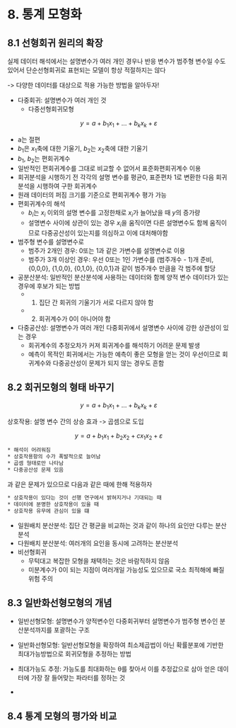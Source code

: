 # 8. 통계 모형화
## 8.1 선형회귀 원리의 확장
실제 데이터 해석에서는 설명변수가 여러 개인 경우나 반응 변수가 범주형 변수일 수도 있어서 단순선형회귀로 표현되는 모델이 항상 적절하지는 않다

-> 다양한 데이터를 대상으로 적용 가능한 방법을 알아두자!

* 다중회귀: 설명변수가 여러 개인 것
  * 다중선형회귀모형
  
$$ y = a + b_1x_1 + ... + b_kx_k + ɛ $$
  
  * a는 절편
  * $b_1$은 $x_1$축에 대한 기울기, $b_2$는 $x_2$축에 대한 기울기
  * $b_1$, $b_2$는 편회귀계수
* 일반적인 편회귀계수를 그대로 비교할 수 없어서 표준화편회귀계수 이용
 * 회귀분석을 시행하기 전 각각의 설명 변수를 평균0, 표준편차 1로 변환한 다음 회귀분석을 시행하여 구한 회귀계수
 * 원래 데이터의 퍼짐 크기를 기준으로 편회귀계수 평가 가능
* 편회귀계수의 해석
  * $b_i$는 $x_i$ 이외의 설명 변수를 고정한채로 $x_i$가 늘어났을 때 $y$의 증가량
  * 설명변수 사이에 상관이 있는 경우 $x_i$을 움직이면 다른 설명변수도 함께 움직이므로 다중공산성이 있는지를 의심하고 이에 대처해야함
* 범주형 변수를 설명변수로
  * 범주가 2개인 경우: 0또는 1과 같은 가변수를 설명변수로 이용
  * 범주가 3개 이상인 경우: 우선 0또는 1인 가변수를 (범주개수 - 1)개 준비, {0,0,0}, {1,0,0}, {0,1,0}, {0,0,1}과 같이 범주개수 만큼을 각 범주에 할당
* 공분산분석: 일반적인 분산분석에 사용하는 데이터와 함께 양적 변수 데이터가 있는 경우에 후보가 되는 방법
  * 1. 집단 간 회귀의 기울기가 서로 다르지 않야 함
  * 2. 회귀계수가 0이 아니어야 함
* 다중공산성: 설명변수가 여러 개인 다중회귀에서 설명변수 사이에 강한 상관성이 있는 경우
  * 회귀계수의 추정오차가 커져 회귀계수를 해석하기 어려운 문제 발생
  * 예측이 목적인 회귀에서는 가능한 예측이 좋은 모형을 얻는 것이 우선이므로 회귀계수와 다중공산성이 문제가 되지 않는 경우도 흔함

## 8.2 회귀모형의 형태 바꾸기

  $$ y = a + b_1x_1 + ... + b_kx_k + ɛ $$

  상호작용: 설명 변수 간의 상승 효과 -> 곱셈으로 도입

  $$ y = a + b_1x_1 + b_2x_2 + cx_1x_2 + ɛ $$
 ```txt
 * 해석이 어려워짐
 * 상호작용항의 수가 폭발적으로 늘어남
 * 곱셈 형태로만 나타남
 * 다중공산성 문제 있음
```

과 같은 문제가 있으므로 다음과 같은 때에 한해 적용하자
 ```txt
 * 상호작용이 있다는 것이 선행 연구에서 밝혀지거나 기대되는 때
 * 데이터에 분명한 상호작용이 있을 때
 * 상호작용 유무에 관심이 있을 떄
```

* 일원배치 분산분석: 집단 간 평균을 비교하는 것과 같이 하나의 요인만 다루는 분산분석
* 다원배치 분산분석: 여러개의 요인을 동시에 고려하는 분산분석
* 비선형회귀
  * 무턱대고 복잡한 모형을 채택하는 것은 바람직하지 않음
  * 미분계수가 0이 되는 지점이 여러개일 가능성도 있으므로 국소 최적해에 빠질 위험 주의
  
## 8.3 일반화선형모형의 개념
* 일반선형모형: 설명변수가 양적변수인 다중회귀부터 설명변수가 범주형 변수인 분산분석까지를 포괄하는 구조
* 일반화선형모형: 일반선형모형을 확장하여 최소제곱법이 아닌 확률분포에 기반한 최대가능방법으로 회귀모형을 추정하는 방법
* 최대가능도 추정: 가능도를 최대화하는 θ를 찾아서 이를 추정값으로 삼아 얻은 데이터에 가장 잘 들어맞는 파라터를 정하는 것

* 
## 8.4 통계 모형의 평가와 비교
